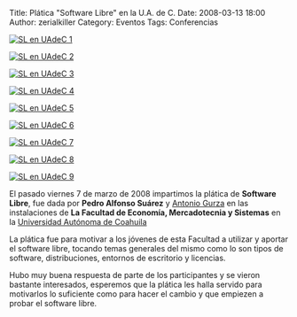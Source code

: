 Title: Plática "Software Libre" en la U.A. de C.
Date: 2008-03-13 18:00
Author: zerialkiller
Category: Eventos
Tags: Conferencias

[![SL en UAdeC 1]({attach}2008-03-07-uac-software-libre/dsc00834-small.jpg)]({attach}2008-03-07-uac-software-libre/dsc00834.jpg)

[![SL en UAdeC 2]({attach}2008-03-07-uac-software-libre/dsc00835-small.jpg)]({attach}2008-03-07-uac-software-libre/dsc00835.jpg)

[![SL en UAdeC 3]({attach}2008-03-07-uac-software-libre/dsc00839-small.jpg)]({attach}2008-03-07-uac-software-libre/dsc00839.jpg)

[![SL en UAdeC 4]({attach}2008-03-07-uac-software-libre/dsc00844-small.jpg)]({attach}2008-03-07-uac-software-libre/dsc00844.jpg)

[![SL en UAdeC 5]({attach}2008-03-07-uac-software-libre/dsc00845-small.jpg)]({attach}2008-03-07-uac-software-libre/dsc00845.jpg)

[![SL en UAdeC 6]({attach}2008-03-07-uac-software-libre/dsc00847-small.jpg)]({attach}2008-03-07-uac-software-libre/dsc00847.jpg)

[![SL en UAdeC 7]({attach}2008-03-07-uac-software-libre/dsc00848-small.jpg)]({attach}2008-03-07-uac-software-libre/dsc00848.jpg)

[![SL en UAdeC 8]({attach}2008-03-07-uac-software-libre/dsc00849-small.jpg)]({attach}2008-03-07-uac-software-libre/dsc00849.jpg)

[![SL en UAdeC 9]({attach}2008-03-07-uac-software-libre/dsc00852-small.jpg)]({attach}2008-03-07-uac-software-libre/dsc00852.jpg)

El pasado viernes 7 de marzo de 2008 impartimos la plática de __Software Libre__, fue dada por __Pedro Alfonso Suárez__ y [Antonio Gurza](http://www.zerialkiller.blogspot.com) en las instalaciones de __La Facultad de Economía, Mercadotecnia y Sistemas__ en la [Universidad Autónoma de Coahuila](http://www.uadec.mx)

La plática fue para motivar a los jóvenes de esta Facultad a utilizar y aportar el software libre, tocando temas generales del mismo como lo son tipos de software, distribuciones, entornos de escritorio y licencias.

Hubo muy buena respuesta de parte de los participantes y se vieron bastante interesados, esperemos que la plática les halla servido para motivarlos lo suficiente como para hacer el cambio y que empiezen a probar el software libre.

